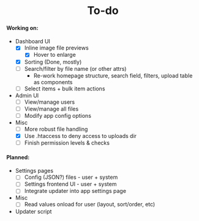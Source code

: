 <div align=center>
  <h1>To-do</h1>
</div>

#### Working on:

- Dashboard UI
  - [x] Inline image file previews
    - [x] Hover to enlarge
  - [x] Sorting (Done, mostly)
  - [ ] Search/filter by file name (or other attrs)
    - Re-work homepage structure, search field, filters, upload table as components
  - [ ] Select items + bulk item actions
- Admin UI
  - [ ] View/manage users
  - [ ] View/manage all files
  - [ ] Modify app config options
- Misc
  - [ ] More robust file handling
  - [x] Use .htaccess to deny access to uploads dir
  - [ ] Finish permission levels & checks

#### Planned:
- Settings pages
  - [ ] Config (JSON?) files - user + system
  - [ ] Settings frontend UI - user + system
  - [ ] Integrate updater into app settings page
- Misc
  - [ ] Read values onload for user (layout, sort/order, etc)
- Updater script 


